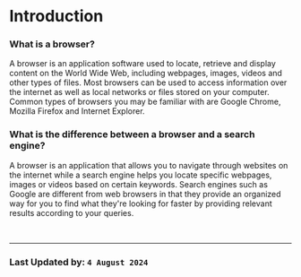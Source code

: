 <br/>

# Introduction
### What is a browser?

A browser is an application software used to locate, retrieve and display content on the World Wide Web, including webpages, images, videos and other types of files. Most browsers can be used to access information over the internet as well as local networks or files stored on your computer. Common types of browsers you may be familiar with are Google Chrome, Mozilla Firefox and Internet Explorer.

### What is the difference between a browser and a search engine?

A browser is an application that allows you to navigate through websites on the internet while a search engine helps you locate specific webpages, images or videos based on certain keywords. Search engines such as Google are different from web browsers in that they provide an organized way for you to find what they're looking for faster by providing relevant results according to your queries.

<br/>
<hr/>

### Last Updated by: `4 August 2024`